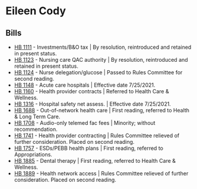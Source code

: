 # Eileen Cody
## Bills
* [HB 1111](/bill/2021-22/hb/1111/) - Investments/B&O tax | By resolution, reintroduced and retained in present status.
* [HB 1123](/bill/2021-22/hb/1123/) - Nursing care QAC authority | By resolution, reintroduced and retained in present status.
* [HB 1124](/bill/2021-22/hb/1124/) - Nurse delegation/glucose | Passed to Rules Committee for second reading.
* [HB 1148](/bill/2021-22/hb/1148/) - Acute care hospitals | Effective date 7/25/2021.
* [HB 1160](/bill/2021-22/hb/1160/) - Health provider contracts | Referred to Health Care & Wellness.
* [HB 1316](/bill/2021-22/hb/1316/) - Hospital safety net assess. | Effective date 7/25/2021.
* [HB 1688](/bill/2021-22/hb/1688/) - Out-of-network health care | First reading, referred to Health & Long Term Care.
* [HB 1708](/bill/2021-22/hb/1708/) - Audio-only telemed fac fees | Minority; without recommendation.
* [HB 1741](/bill/2021-22/hb/1741/) - Health provider contracting | Rules Committee relieved of further consideration.  Placed on second reading.
* [HB 1757](/bill/2021-22/hb/1757/) - ESDs/PEBB health plans | First reading, referred to Appropriations.
* [HB 1885](/bill/2021-22/hb/1885/) - Dental therapy | First reading, referred to Health Care & Wellness.
* [HB 1889](/bill/2021-22/hb/1889/) - Health network access | Rules Committee relieved of further consideration.  Placed on second reading.
